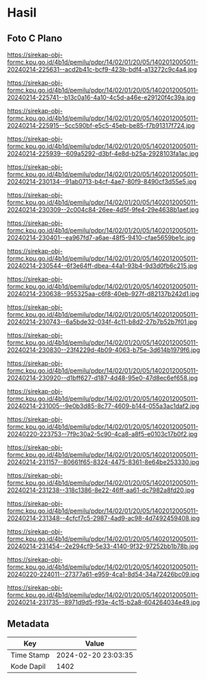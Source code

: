 # Hasil

## Foto C Plano

https://sirekap-obj-formc.kpu.go.id/4b1d/pemilu/pdpr/14/02/01/20/05/1402012005011-20240214-225631--acd2b41c-bcf9-423b-bdf4-a13272c9c4a4.jpg

https://sirekap-obj-formc.kpu.go.id/4b1d/pemilu/pdpr/14/02/01/20/05/1402012005011-20240214-225741--b13c0a16-4a10-4c5d-a46e-e29120f4c39a.jpg

https://sirekap-obj-formc.kpu.go.id/4b1d/pemilu/pdpr/14/02/01/20/05/1402012005011-20240214-225915--5cc590bf-e5c5-45eb-be85-f7b91317f724.jpg

https://sirekap-obj-formc.kpu.go.id/4b1d/pemilu/pdpr/14/02/01/20/05/1402012005011-20240214-225939--609a5292-d3bf-4e8d-b25a-2928103fa1ac.jpg

https://sirekap-obj-formc.kpu.go.id/4b1d/pemilu/pdpr/14/02/01/20/05/1402012005011-20240214-230134--91ab0713-b4cf-4ae7-80f9-8490cf3d55e5.jpg

https://sirekap-obj-formc.kpu.go.id/4b1d/pemilu/pdpr/14/02/01/20/05/1402012005011-20240214-230309--2c004c84-26ee-4d5f-9fe4-29e4638b1aef.jpg

https://sirekap-obj-formc.kpu.go.id/4b1d/pemilu/pdpr/14/02/01/20/05/1402012005011-20240214-230401--ea967fd7-a6ae-48f5-9410-cfae5659be1c.jpg

https://sirekap-obj-formc.kpu.go.id/4b1d/pemilu/pdpr/14/02/01/20/05/1402012005011-20240214-230544--6f3e64ff-dbea-44a1-93b4-9d3d0fb6c215.jpg

https://sirekap-obj-formc.kpu.go.id/4b1d/pemilu/pdpr/14/02/01/20/05/1402012005011-20240214-230638--955325aa-c6f8-40eb-927f-d82137b242d1.jpg

https://sirekap-obj-formc.kpu.go.id/4b1d/pemilu/pdpr/14/02/01/20/05/1402012005011-20240214-230743--6a5bde32-034f-4c11-b8d2-27b7b52b7f01.jpg

https://sirekap-obj-formc.kpu.go.id/4b1d/pemilu/pdpr/14/02/01/20/05/1402012005011-20240214-230830--23f4229d-4b09-4063-b75e-3d614b1979f6.jpg

https://sirekap-obj-formc.kpu.go.id/4b1d/pemilu/pdpr/14/02/01/20/05/1402012005011-20240214-230920--d1bff627-d187-4d48-95e0-47d8ec6ef658.jpg

https://sirekap-obj-formc.kpu.go.id/4b1d/pemilu/pdpr/14/02/01/20/05/1402012005011-20240214-231005--9e0b3d85-8c77-4609-b144-055a3ac1daf2.jpg

https://sirekap-obj-formc.kpu.go.id/4b1d/pemilu/pdpr/14/02/01/20/05/1402012005011-20240220-223753--7f9c30a2-5c90-4ca8-a8f5-e0103c17b0f2.jpg

https://sirekap-obj-formc.kpu.go.id/4b1d/pemilu/pdpr/14/02/01/20/05/1402012005011-20240214-231157--80661f65-8324-4475-8361-8e64be253330.jpg

https://sirekap-obj-formc.kpu.go.id/4b1d/pemilu/pdpr/14/02/01/20/05/1402012005011-20240214-231238--318c1386-8e22-46ff-aa61-dc7982a8fd20.jpg

https://sirekap-obj-formc.kpu.go.id/4b1d/pemilu/pdpr/14/02/01/20/05/1402012005011-20240214-231348--4cfcf7c5-2987-4ad9-ac98-4d7492459408.jpg

https://sirekap-obj-formc.kpu.go.id/4b1d/pemilu/pdpr/14/02/01/20/05/1402012005011-20240214-231454--2e294cf9-5e33-4140-9f32-97252bb1b78b.jpg

https://sirekap-obj-formc.kpu.go.id/4b1d/pemilu/pdpr/14/02/01/20/05/1402012005011-20240220-224011--27377a61-e959-4ca1-8d54-34a72426bc09.jpg

https://sirekap-obj-formc.kpu.go.id/4b1d/pemilu/pdpr/14/02/01/20/05/1402012005011-20240214-231735--8971d9d5-f93e-4c15-b2a8-604264034e49.jpg


## Metadata

| Key        | Value               |
| ---------- | ------------------- |
| Time Stamp | 2024-02-20 23:03:35 |
| Kode Dapil | 1402                |



